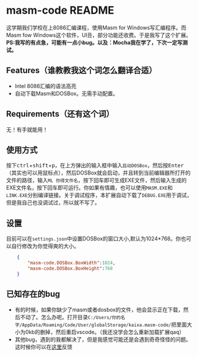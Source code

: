 # masm-code README

这学期我们学校在上8086汇编课程，使用Masm for Windows写汇编程序。而Masm fow Windows这个软件，UI丑，部分功能还收费。于是我写了这个扩展。**PS:我写的有点急，可能有一点小bug。以及：Mocha我在学了，下次一定写测试。**

## Features（谁教教我这个词怎么翻译合适）

+ Intel 8086汇编的语法高亮
+ 自动下载Masm和DOSBox。无需手动配置。

## Requirements（还有这个词）

无！有手就能用！

## 使用方式

按下<kbd>ctrl</kbd>+<kbd>shift</kbd>+<kbd>p</kbd>，在上方弹出的输入框中输入`启动DOSBox`，然后按<kbd>Enter</kbd>（其实也可以用鼠标点），然后DOSBox就会启动，并且转到当前编辑器所打开的文件的路径，输入`ML 你得文件名`，按下回车即可生成EXE文件，然后输入生成的EXE文件名，按下回车即可运行。你如果有情趣，也可以使用`MASM.EXE`和`LINK.EXE`分别编译链接。关于调试程序，本扩展自动下载了`DEBUG.EXE`用于调试，但是我自己也没调试过，所以就不写了。

## 设置

目前可以在`settings.json`中设置DOSBox的窗口大小,默认为1024*768。你也可以自行修改为你觉得爽的大小。
```json
    {
        "masm-code.DOSBox.BoxWidth":1024,
        "masm-code.DOSBox.BoxHeight":768
    }
```

## 已知存在的bug

+ 有的时候，如果你缺少了masm或者dosbox的文件，他会显示正在下载，然后不动了。怎么办呢。打开目录`C:/Users/你的名字/AppData/Roaming/Code/User/globalStorage/kaixa.masm-code/`把里面大小为0kb的删掉，然后重启vscode。（我还没学会怎么重新加载扩展qaq）
+ 其他bug，遇到的我都解决了，但是我感觉可能还是会遇到奇奇怪怪的问题。这时候你可以在[这里](https://github.com/Woodykaixa/masm-code/issues)反馈